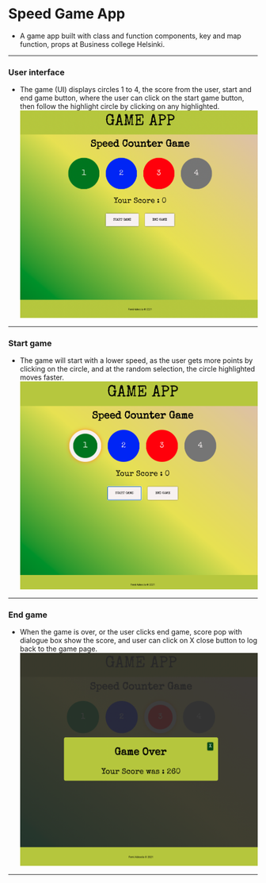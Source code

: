 # Speed Game App
- A game app built with class and function components, key and map function, props at Business college Helsinki. 
---

### User interface
- The game (UI) displays circles 1 to 4, the score from the user, start and end game button, where the user can click on the start game button, then follow the highlight circle by clicking on any highlighted.  
![Game-app-screenshot](/img/UI.png)

---
### Start game
- The game will start with a lower speed, as the user gets more points by clicking on the circle, and at the random selection, the circle highlighted moves faster.
![Game-app-screenshot](/img/Highlighted.png)

---
### End game
- When the game is over, or the user clicks end game, score pop with dialogue box show the score, and user can click on X close button to log back to the game page.
![Game-app-screenshot](/img/GameOver.png)

---
